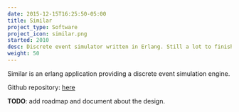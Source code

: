 ```yaml
---
date: 2015-12-15T16:25:50-05:00
title: Similar
project_type: Software
project_icon: similar.png
started: 2010
desc: Discrete event simulator written in Erlang. Still a lot to finish.
weight: 50
---
```


Similar is an erlang application providing a discrete event simulation engine.

Github repository: [here](https://github.com/nrdufour/similar)

**TODO**: add roadmap and document about the design.